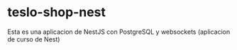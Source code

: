 # teslo-shop-nest
Esta es una aplicacion de NestJS con PostgreSQL y websockets (aplicacion de curso de Nest)
